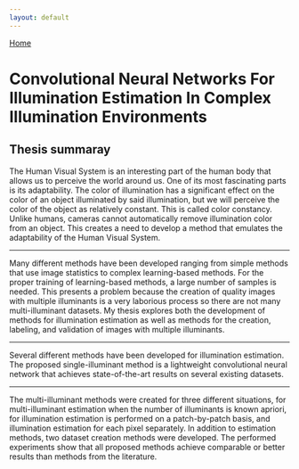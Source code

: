 ```yaml
---
layout: default
---
```

[Home](./)


# Convolutional Neural Networks For Illumination Estimation In Complex Illumination Environments

## Thesis summaray

The Human Visual System is an interesting part of the human body that allows us to perceive the world around us. One of its most fascinating parts is its adaptability. The color of illumination has a significant effect on the color of an object illuminated by said illumination, but we will perceive the color of the object as relatively constant. This is called color constancy.
Unlike humans, cameras cannot automatically remove illumination color from an object. This creates a need to develop a method that emulates the adaptability of the Human Visual System. 

*** 

Many different methods have been developed ranging from simple methods that use image statistics to complex learning-based methods. For the proper training of learning-based methods, a large number of samples is needed. This presents a problem because the creation of quality images with multiple illuminants is a very laborious process so there are not many multi-illuminant datasets. My thesis explores both the development of methods for illumination estimation as well as methods for the creation, labeling, and validation of images with multiple illuminants.

***

Several different methods have been developed for illumination estimation.
The proposed single-illuminant method is a lightweight convolutional neural network that achieves state-of-the-art results on several existing datasets. 

***

The multi-illuminant methods were created for three different situations, for multi-illuminant estimation when the number of illuminants is known apriori, for illumination estimation is performed on a patch-by-patch basis, and illumination estimation for each pixel separately. In addition to estimation methods, two dataset creation methods were developed. The performed experiments show that all proposed methods achieve comparable or better results than methods from the literature.



